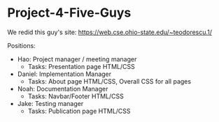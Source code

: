 # Project-4-Five-Guys

We redid this guy's site: https://web.cse.ohio-state.edu/~teodorescu.1/

Positions:
- Hao: Project manager / meeting manager
    - Tasks: Presentation page HTML/CSS
- Daniel: Implementation Manager
    - Tasks: About page HTML/CSS, Overall CSS for all pages
- Noah: Documentation Manager
    - Tasks: Navbar/Footer HTML/CSS
- Jake: Testing manager
    - Tasks: Publication page HTML/CSS